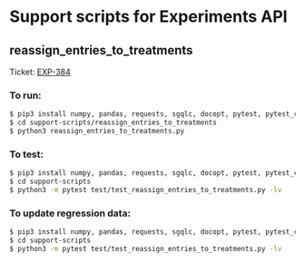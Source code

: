 # Support scripts for Experiments API

## reassign_entries_to_treatments
Ticket: [EXP-384](https://monsanto.aha.io/features/EXP-384)

### To run:
```sh
$ pip3 install numpy, pandas, requests, sgqlc, docopt, pytest, pytest_cases
$ cd support-scripts/reassign_entries_to_treatments
$ python3 reassign_entries_to_treatments.py
```

### To test:
```sh
$ pip3 install numpy, pandas, requests, sgqlc, docopt, pytest, pytest_cases
$ cd support-scripts
$ python3 -m pytest test/test_reassign_entries_to_treatments.py -lv
```

### To update regression data:
```sh
$ pip3 install numpy, pandas, requests, sgqlc, docopt, pytest, pytest_cases
$ cd support-scripts
$ python3 -m pytest test/test_reassign_entries_to_treatments.py -lv
```